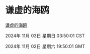 # 谦虚的海鸥
[谦虚的海鸥](http://219.139.197.74:56308/qxdho/course/base/hotlink/index.php)

2024年 11月 03日 星期日 03:50:01 CST

2024年 11月 02日 星期六 19:50:01 GMT
